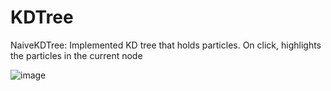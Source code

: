 # KDTree

NaiveKDTree:
Implemented KD tree that holds particles. On click, highlights the particles in the current node

![image](https://github.com/isaacmthacker/KDTree/assets/16544007/28d2185f-83c1-4350-a148-c8656c3fafff)
